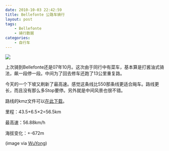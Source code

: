 ```yaml
---
date: 2010-10-03 22:42:59
title: Bellefonte 公路车骑行
layout: post
tags:
    - Bellefonte
    - 骑行数据
categories:
    - 自行车
---
```

![](http://lh6.ggpht.com/_JkjZvHYNoXw/TKtSJ4hHI0I/AAAAAAABIHM/0lnAdx79Jyc/s400/biking%20.jpg)

上次骑到Bellefonte还是07年10月。这次由于同行中有菜车，基本算是打酱油式骑法，飙一段停一段。中间为了回去修车还跑了13公里重复路。

今天的一个下坡又刷新了最高速。感觉这条线比550那条线更适合飚车。路线更长，而且没有那么多Stop要停。另外就是中间风景也很不错。

路线的kmz文件可以<a href="http://goo.gl/6918">在此下载</a>。

里程：43.5+6.5×2=56.5km

最高速：56.88km/h

海拔变化：+-672m

(image via <a href="http://5yong.wordpress.com/" target="_blank">WuYong</a>)
